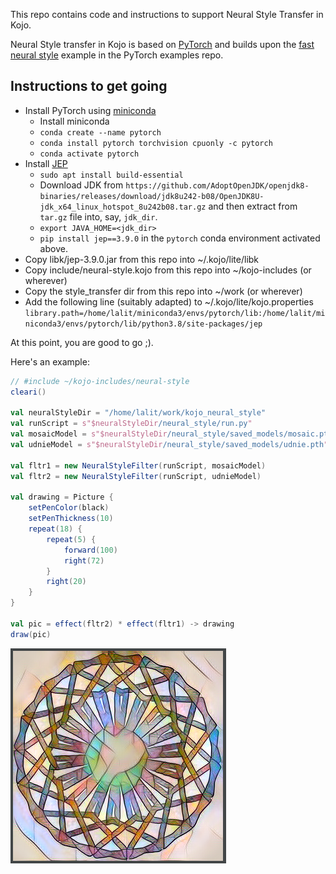 This repo contains code and instructions to support Neural Style Transfer in Kojo.

Neural Style transfer in Kojo is based on [PyTorch](https://pytorch.org/) and builds upon the [fast neural style](https://github.com/pytorch/examples/tree/master/fast_neural_style) example in the PyTorch examples repo.

## Instructions to get going
* Install PyTorch using [miniconda](https://docs.conda.io/en/latest/miniconda.html)
  * Install miniconda
  * `conda create --name pytorch`
  * `conda install pytorch torchvision cpuonly -c pytorch`
  * `conda activate pytorch`
* Install [JEP](https://github.com/ninia/jep)
  * `sudo apt install build-essential`
  * Download JDK from `https://github.com/AdoptOpenJDK/openjdk8-binaries/releases/download/jdk8u242-b08/OpenJDK8U-jdk_x64_linux_hotspot_8u242b08.tar.gz` and then extract from `tar.gz` file into, say, `jdk_dir`.
  * `export JAVA_HOME=<jdk_dir>`
  * `pip install jep==3.9.0` in the `pytorch` conda environment activated above.
* Copy libk/jep-3.9.0.jar from this repo into ~/.kojo/lite/libk
* Copy include/neural-style.kojo from this repo into ~/kojo-includes (or wherever)
* Copy the style_transfer dir from this repo into ~/work (or wherever)
* Add the following line (suitably adapted) to ~/.kojo/lite/kojo.properties  
`library.path=/home/lalit/miniconda3/envs/pytorch/lib:/home/lalit/miniconda3/envs/pytorch/lib/python3.8/site-packages/jep`

At this point, you are good to go ;).

Here's an example:
```scala
// #include ~/kojo-includes/neural-style
cleari()

val neuralStyleDir = "/home/lalit/work/kojo_neural_style"
val runScript = s"$neuralStyleDir/neural_style/run.py"
val mosaicModel = s"$neuralStyleDir/neural_style/saved_models/mosaic.pth"
val udnieModel = s"$neuralStyleDir/neural_style/saved_models/udnie.pth"

val fltr1 = new NeuralStyleFilter(runScript, mosaicModel)
val fltr2 = new NeuralStyleFilter(runScript, udnieModel)

val drawing = Picture {
    setPenColor(black)
    setPenThickness(10)
    repeat(18) {
        repeat(5) {
            forward(100)
            right(72)
        }
        right(20)
    }
}

val pic = effect(fltr2) * effect(fltr1) -> drawing
draw(pic)
```

![example1](./doc/example1.png)

